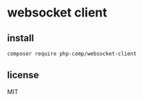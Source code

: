 # websocket client

## install 

```bash
composer require php-comp/websocket-client
```

## license

MIT
